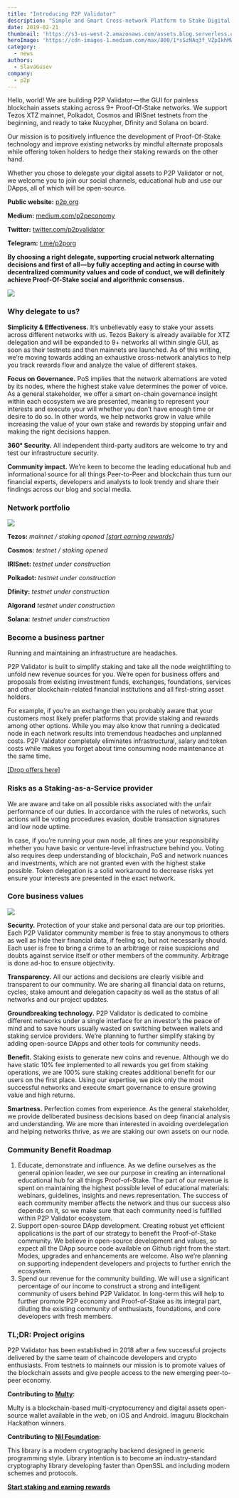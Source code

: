 ```yaml
---
title: "Introducing P2P Validator"
description: "Simple and Smart Cross-network Platform to Stake Digital Assets and Get Rewarded"
date: 2019-02-21
thumbnail: 'https://s3-us-west-2.amazonaws.com/assets.blog.serverless.com/top-3/top-3-thumbnail.png'
heroImage: 'https://cdn-images-1.medium.com/max/800/1*sSzNAq3f_VZpIkhMWYG25A.png'
category:
  - news
authors: 
  - SlavaGusev
company: 
  - p2p
---
```


Hello, world! We are building P2P Validator — the GUI for painless blockchain assets staking across 9+ Proof-Of-Stake networks. We support Tezos XTZ mainnet, Polkadot, Cosmos and IRISnet testnets from the beginning, and ready to take Nucypher, Dfinity and Solana on board.

Our mission is to positively influence the development of Proof-Of-Stake technology and improve existing networks by mindful alternate proposals while offering token holders to hedge their staking rewards on the other hand.

Whether you chose to delegate your digital assets to P2P Validator or not, we welcome you to join our social channels, educational hub and use our DApps, all of which will be open-source.

**Public website:** [p2p.org](https://p2p.org/?utm_source=1_post&utm_medium=creds_link&utm_campaign=blog)

**Medium:** [medium.com/p2peconomy](http://medium.com/p2peconomy)

**Twitter:** [twitter.com/p2pvalidator](http://twitter.com/p2pvalidator)

**Telegram:** [t.me/p2porg](http://t.me/p2porg)

**By choosing a right delegate, supporting crucial network alternating decisions and first of all — by fully accepting and acting in course with decentralized community values and code of conduct, we will definitely achieve Proof-Of-Stake social and algorithmic consensus.**

![](https://cdn-images-1.medium.com/max/1000/1*UdLmaa-RmbqPZOzW2ZmUFQ.jpeg)

### Why delegate to us?

**Simplicity & Effectiveness.** It’s unbelievably easy to stake your assets across different networks with us. Tezos Bakery is already available for XTZ delegation and will be expanded to 9+ networks all within single GUI, as soon as their testnets and then mainnets are launched. As of this writing, we’re moving towards adding an exhaustive cross-network analytics to help you track rewards flow and analyze the value of different stakes.

**Focus on Governance.** PoS implies that the network alternations are voted by its nodes, where the highest stake value determines the power of voice. As a general stakeholder, we offer a smart on-chain governance insight within each ecosystem we are presented, meaning to represent your interests and execute your will whether you don’t have enough time or desire to do so. In other words, we help networks grow in value while increasing the value of your own stake and rewards by stopping unfair and making the right decisions happen.

**360° Security.** All independent third-party auditors are welcome to try and test our infrastructure security.

**Community impact.** We’re keen to become the leading educational hub and informational source for all things Peer-to-Peer and blockchain thus turn our financial experts, developers and analysts to look trendy and share their findings across our blog and social media.

### Network portfolio

![](https://cdn-images-1.medium.com/max/1000/1*9c97TSBCYyYKVGxLzFINCg.png)

**Tezos:** _mainnet / staking opened [_[_start earning rewards_](http://p2p.org/)_]_

**Cosmos:** _testnet / staking opened_

**IRISnet:** _testnet under construction_

**Polkadot:** _testnet under construction_

**Dfinity:** _testnet under construction_

**Algorand** _testnet under construction_

**Solana:** _testnet under construction_

### Become a business partner

Running and maintaining an infrastructure are headaches.

P2P Validator is built to simplify staking and take all the node weightlifting to unfold new revenue sources for you. We’re open for business offers and proposals from existing investment funds, exchanges, foundations, services and other blockchain-related financial institutions and all first-string asset holders.

For example, if you’re an exchange then you probably aware that your customers most likely prefer platforms that provide staking and rewards among other options. While you may also know that running a dedicated node in each network results into tremendous headaches and unplanned costs. P2P Validator completely eliminates infrastructural, salary and token costs while makes you forget about time consuming node maintenance at the same time.

[[Drop offers here]](mailto:b2b@p2p.org)

### Risks as a Staking-as-a-Service provider

We are aware and take on all possible risks associated with the unfair performance of our duties. In accordance with the rules of networks, such actions will be voting procedures evasion, double transaction signatures and low node uptime.

In case, if you’re running your own node, all fines are your responsibility whether you have basic or venture-level infrastructure behind you. Voting also requires deep understanding of blockchain, PoS and network nuances and investments, which are not granted even with the highest stake possible. Token delegation is a solid workaround to decrease risks yet ensure your interests are presented in the exact network.

### Core business values

![](https://cdn-images-1.medium.com/max/800/1*qH5YvHYwUfhGAF4lurnEJg.png)

**Security.** Protection of your stake and personal data are our top priorities. Each P2P Validator community member is free to stay anonymous to others as well as hide their financial data, if feeling so, but not necessarily should. Each user is free to bring a crime to an arbitrage or raise suspicions and doubts against service itself or other members of the community. Arbitrage is done ad-hoc to ensure objectivity.

**Transparency.** All our actions and decisions are clearly visible and transparent to our community. We are sharing all financial data on returns, cycles, stake amount and delegation capacity as well as the status of all networks and our project updates.

**Groundbreaking technology.** P2P Validator is dedicated to combine different networks under a single interface for an investor’s the peace of mind and to save hours usually wasted on switching between wallets and staking service providers. We’re planning to further simplify staking by adding open-source DApps and other tools for community needs.

**Benefit.** Staking exists to generate new coins and revenue. Although we do have static 10% fee implemented to all rewards you get from staking operations, we are 100% sure staking creates additional benefit for our users on the first place. Using our expertise, we pick only the most successful networks and execute smart governance to ensure growing value and high returns.

**Smartness.** Perfection comes from experience. As the general stakeholder, we provide deliberated business decisions based on deep financial analysis and understanding. We are more than interested in avoiding overdelegation and helping networks thrive, as we are staking our own assets on our node.

### Community Benefit Roadmap

1.  Educate, demonstrate and influence. As we define ourselves as the general opinion leader, we see our purpose in creating an international educational hub for all things Proof-of-Stake. The part of our revenue is spent on maintaining the highest possible level of educational materials: webinars, guidelines, insights and news representation. The success of each community member affects the network and thus our success also depends on it, so we make sure that each community need is fulfilled within P2P Validator ecosystem.
2.  Support open-source DApp development. Creating robust yet efficient applications is the part of our strategy to benefit the Proof-of-Stake community. We believe in open-source development and values, so expect all the DApp source code available on Github right from the start. Modes, upgrades and enhancements are welcome. Also we’re planning on supporting independent developers and projects to further enrich the ecosystem.
3.  Spend our revenue for the community building. We will use a significant percentage of our income to construct a strong and intelligent community of users behind P2P Validator. In long-term this will help to further promote P2P economy and Proof-of-Stake as its integral part, diluting the existing community of enthusiasts, foundations, and core developers with fresh members.

### TL;DR: Project origins

P2P Validator has been established in 2018 after a few successful projects delivered by the same team of chaincode developers and crypto enthusiasts. From testnets to mainnets our mission is to promote values of the blockchain assets and give people access to the new emerging peer-to-peer economy.

**Contributing to** [**Multy**](http://multy.io/)**:**

Multy is a blockchain-based multi-cryptocurrency and digital assets open-source wallet available in the web, on iOS and Android. Imaguru Blockchain Hackathon winners.

**Contributing to** [**Nil Foundation**](https://crypto3.nilfoundation.org/)**:**

This library is a modern cryptography backend designed in generic programming style. Library intention is to become an industry-standard cryptography library developing faster than OpenSSL and including modern schemes and protocols.

[**Start staking and earning rewards**](https://p2p.org/?utm_source=1_post_link_end&utm_medium=medium&utm_campaign=blog)
